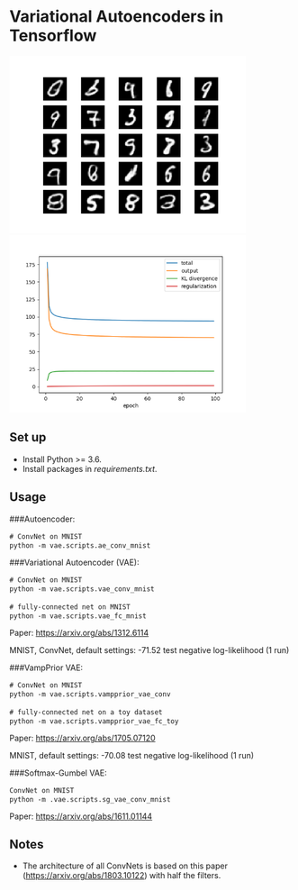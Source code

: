 # Variational Autoencoders in Tensorflow

<p float="left">
    <img src="vae/results/vae_conv_samples.png" alt="vae_mnist_samples" width="420"/>
    <img src="vae/results/vae_conv_losses.png" alt="vae_mnist_losses" width="420"/>
</p>

## Set up

* Install Python >= 3.6.
* Install packages in *requirements.txt*.

## Usage

###Autoencoder:
```
# ConvNet on MNIST
python -m vae.scripts.ae_conv_mnist
```

###Variational Autoencoder (VAE):

```
# ConvNet on MNIST
python -m vae.scripts.vae_conv_mnist

# fully-connected net on MNIST
python -m vae.scripts.vae_fc_mnist
```

Paper: https://arxiv.org/abs/1312.6114

MNIST, ConvNet, default settings: -71.52 test negative log-likelihood (1 run)

###VampPrior VAE:

```
# ConvNet on MNIST
python -m vae.scripts.vampprior_vae_conv

# fully-connected net on a toy dataset
python -m vae.scripts.vampprior_vae_fc_toy
```

Paper: https://arxiv.org/abs/1705.07120

MNIST, default settings: -70.08 test negative log-likelihood (1 run)

###Softmax-Gumbel VAE:

```
ConvNet on MNIST
python -m .vae.scripts.sg_vae_conv_mnist
```

Paper: https://arxiv.org/abs/1611.01144


## Notes

* The architecture of all ConvNets is based on this paper (https://arxiv.org/abs/1803.10122) with half the filters.
